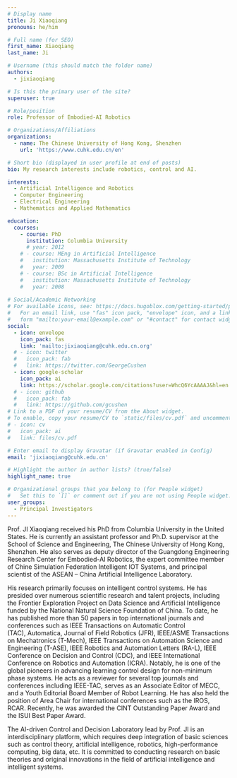 ```yaml
---
# Display name
title: Ji Xiaoqiang
pronouns: he/him

# Full name (for SEO)
first_name: Xiaoqiang
last_name: Ji

# Username (this should match the folder name)
authors:
  - jixiaoqiang

# Is this the primary user of the site?
superuser: true

# Role/position
role: Professor of Embodied-AI Robotics

# Organizations/Affiliations
organizations:
  - name: The Chinese University of Hong Kong, Shenzhen
    url: 'https://www.cuhk.edu.cn/en'

# Short bio (displayed in user profile at end of posts)
bio: My research interests include robotics, control and AI.

interests:
  - Artificial Intelligence and Robotics
  - Computer Engineering
  - Electrical Engineering
  - Mathematics and Applied Mathematics

education:
  courses:
    - course: PhD
      institution: Columbia University
      # year: 2012
    # - course: MEng in Artificial Intelligence
    #   institution: Massachusetts Institute of Technology
    #   year: 2009
    # - course: BSc in Artificial Intelligence
    #   institution: Massachusetts Institute of Technology
    #   year: 2008
    
# Social/Academic Networking
# For available icons, see: https://docs.hugoblox.com/getting-started/page-builder/#icons
#   For an email link, use "fas" icon pack, "envelope" icon, and a link in the
#   form "mailto:your-email@example.com" or "#contact" for contact widget.
social:
  - icon: envelope
    icon_pack: fas
    link: 'mailto:jixiaoqiang@cuhk.edu.cn.org'
  # - icon: twitter
  #   icon_pack: fab
  #   link: https://twitter.com/GeorgeCushen
  - icon: google-scholar
    icon_pack: ai
    link: https://scholar.google.com/citations?user=WhcQ6YcAAAAJ&hl=en
  # - icon: github
  #   icon_pack: fab
  #   link: https://github.com/gcushen
# Link to a PDF of your resume/CV from the About widget.
# To enable, copy your resume/CV to `static/files/cv.pdf` and uncomment the lines below.
# - icon: cv
#   icon_pack: ai
#   link: files/cv.pdf

# Enter email to display Gravatar (if Gravatar enabled in Config)
email: 'jixiaoqiang@cuhk.edu.cn'

# Highlight the author in author lists? (true/false)
highlight_name: true

# Organizational groups that you belong to (for People widget)
#   Set this to `[]` or comment out if you are not using People widget.
user_groups:
  - Principal Investigators
---
```


Prof. JI Xiaoqiang received his PhD from Columbia University in the United States. He is currently an assistant professor and Ph.D. supervisor at the School of Science and Engineering, The Chinese University of Hong Kong, Shenzhen. He also serves as deputy director of the Guangdong Engineering Research Center for Embodied-AI Robotics, the expert committee member of Chine Simulation Federation Intelligent IOT Systems, and principal scientist of the ASEAN – China Artificial Intelligence Laboratory.

His research primarily focuses on intelligent control systems. He has presided over numerous scientific research and talent projects, including the Frontier Exploration Project on Data Science and Artificial Intelligence funded by the National Natural Science Foundation of China. To date, he has published more than 50 papers in top international journals and conferences such as IEEE Transactions on Automatic Control (TAC), Automatica, Journal of Field Robotics (JFR), IEEE/ASME Transactions on Mechatronics (T-Mech), IEEE Transactions on Automation Science and Engineering (T-ASE), IEEE Robotics and Automation Letters (RA-L), IEEE Conference on Decision and Control (CDC), and IEEE International Conference on Robotics and Automation (ICRA). Notably, he is one of the global pioneers in advancing learning control design for non-minimum phase systems. He acts as a reviewer for several top journals and conferences including IEEE-TAC, serves as an Associate Editor of MECC, and a Youth Editorial Board Member of Robot Learning. He has also held the position of Area Chair for international conferences such as the IROS, RCAR. Recently, he was awarded the CINT Outstanding Paper Award and the ISUI Best Paper Award.

The AI-driven Control and Decision Laboratory lead by Prof. JI is an interdisciplinary platform, which requires deep integration of basic sciences such as control theory, artificial intelligence, robotics, high-performance computing, big data, etc. It is committed to conducting research on basic theories and original innovations in the field of artificial intelligence and intelligent systems.